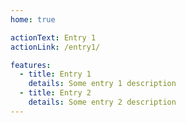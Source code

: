 ```yaml
---
home: true

actionText: Entry 1
actionLink: /entry1/

features:
  - title: Entry 1
    details: Some entry 1 description
  - title: Entry 2
    details: Some entry 2 description
---
```

